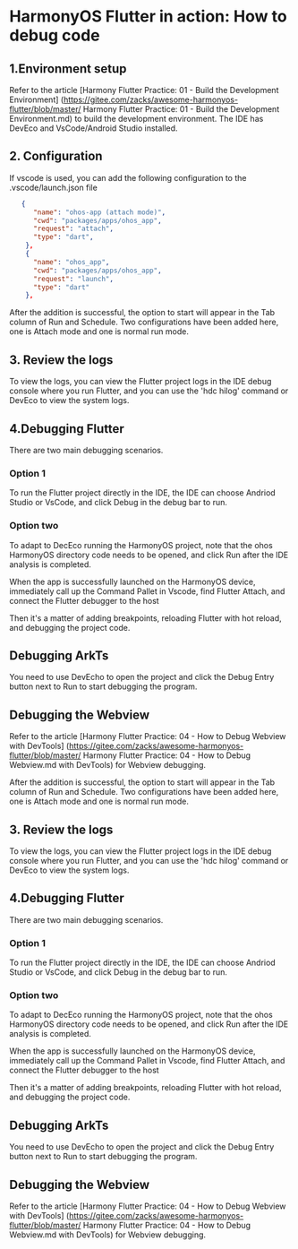 # HarmonyOS Flutter in action: How to debug code

## 1.Environment setup

Refer to the article [Harmony Flutter Practice: 01 - Build the Development Environment] (https://gitee.com/zacks/awesome-harmonyos-flutter/blob/master/ Harmony Flutter Practice: 01 - Build the Development Environment.md) to build the development environment. The IDE has DevEco and VsCode/Android Studio installed.

## 2. Configuration

If vscode is used, you can add the following configuration to the .vscode/launch.json file

```json
   {
      "name": "ohos-app (attach mode)",
      "cwd": "packages/apps/ohos_app",
      "request": "attach",
      "type": "dart",
    },
    {
      "name": "ohos_app",
      "cwd": "packages/apps/ohos_app",
      "request": "launch",
      "type": "dart"
    },
```

After the addition is successful, the option to start will appear in the Tab column of Run and Schedule. Two configurations have been added here, one is Attach mode and one is normal run mode.

## 3. Review the logs

To view the logs, you can view the Flutter project logs in the IDE debug console where you run Flutter, and you can use the 'hdc hilog' command or DevEco to view the system logs.

## 4.Debugging Flutter

There are two main debugging scenarios.

### Option 1

To run the Flutter project directly in the IDE, the IDE can choose Andriod Studio or VsCode, and click Debug in the debug bar to run.

### Option two

To adapt to DecEco running the HarmonyOS project, note that the ohos HarmonyOS directory code needs to be opened, and click Run after the IDE analysis is completed.

When the app is successfully launched on the HarmonyOS device, immediately call up the Command Pallet in Vscode, find Flutter Attach, and connect the Flutter debugger to the host

Then it's a matter of adding breakpoints, reloading Flutter with hot reload, and debugging the project code.

## Debugging ArkTs

You need to use DevEcho to open the project and click the Debug Entry button next to Run to start debugging the program.

## Debugging the Webview

Refer to the article [Harmony Flutter Practice: 04 - How to Debug Webview with DevTools] (https://gitee.com/zacks/awesome-harmonyos-flutter/blob/master/ Harmony Flutter Practice: 04 - How to Debug Webview.md with DevTools) for Webview debugging.

After the addition is successful, the option to start will appear in the Tab column of Run and Schedule. Two configurations have been added here, one is Attach mode and one is normal run mode.

## 3. Review the logs

To view the logs, you can view the Flutter project logs in the IDE debug console where you run Flutter, and you can use the 'hdc hilog' command or DevEco to view the system logs.

## 4.Debugging Flutter

There are two main debugging scenarios.

### Option 1

To run the Flutter project directly in the IDE, the IDE can choose Andriod Studio or VsCode, and click Debug in the debug bar to run.

### Option two

To adapt to DecEco running the HarmonyOS project, note that the ohos HarmonyOS directory code needs to be opened, and click Run after the IDE analysis is completed.

When the app is successfully launched on the HarmonyOS device, immediately call up the Command Pallet in Vscode, find Flutter Attach, and connect the Flutter debugger to the host

Then it's a matter of adding breakpoints, reloading Flutter with hot reload, and debugging the project code.

## Debugging ArkTs

You need to use DevEcho to open the project and click the Debug Entry button next to Run to start debugging the program.

## Debugging the Webview

Refer to the article [Harmony Flutter Practice: 04 - How to Debug Webview with DevTools] (https://gitee.com/zacks/awesome-harmonyos-flutter/blob/master/ Harmony Flutter Practice: 04 - How to Debug Webview.md with DevTools) for Webview debugging.